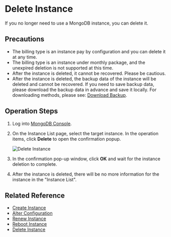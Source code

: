 # Delete Instance

If you no longer need to use a MongoDB instance, you can delete it.

## Precautions
- The billing type is an instance pay by configuration and you can delete it at any time.
- The billing type is an instance under monthly package, and the unexpired deletion is not supported at this time.
- After the instance is deleted, it cannot be recovered. Please be cautious.
- After the instance is deleted, the backup data of the instance will be deleted and cannot be recovered. If you need to save backup data, please download the backup data in advance and save it locally. For downloading methods, please see: [Download Backup]().

## Operation Steps
1. Log into [MongoDB Console](https://mongodb-console.jdcloud.com/mongodb?dataCenter=bj_02).
2. On the Instance List page, select the target instance. In the operation items, click **Delete** to open the confirmation popup.
 
   ![Delete Instance](https://github.com/jdcloudcom/cn/blob/master/image/mongodb/mongo-014.png)

3. In the confirmation pop-up window, click **OK** and wait for the instance deletion to complete.
4. After the instance is deleted, there will be no more information for the instance in the "Instance List".

## Related Reference

- [Create Instance](../../Getting-Started/Create-Instance.md)
- [Alter Configuration](Modify-Instance-Spec.md)
- [Renew Instance](Renewal-Instructions.md)
- [Reboot Instance](Restart-Instance.md)
- [Delete Instance](Delete-Instance.md)



